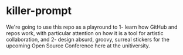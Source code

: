 # killer-prompt
We're going to use this repo as a playround to
1- learn how GitHub and repos work, with particular attention on how it is a tool for artistic collaboration, and
2- design absurd, groovy, surreal stickers for the upcoming Open Source Conference here at the unitiversity.
